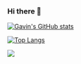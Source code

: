 ### Hi there 👋

<!--
**Gavinok/gavinok** is a ✨ _special_ ✨ repository because its `README.md` (this file) appears on your GitHub profile.

Here are some ideas to get you started:

- 🔭 I’m currently working on ...
- 🌱 I’m currently learning ...
- 👯 I’m looking to collaborate on ...
- 🤔 I’m looking for help with ...
- 💬 Ask me about ...
- 📫 How to reach me: ...
- 😄 Pronouns: ...
- ⚡ Fun fact: ...
-->
[![Gavin's GitHub stats](https://github-readme-stats.vercel.app/api?username=gavinok)](https://github.com/anuraghazra/github-readme-stats)

[![Top Langs](https://github-readme-stats.vercel.app/api/top-langs/?username=gavinok&layout=compact&exclude_repo=dwm,dmenu,st-1,st,dwm-archived,DWMIM,dotfiles,ugrind)](https://github.com/anuraghazra/github-readme-stats)

![](https://raw.githubusercontent.com/gavinok/github-stats/master/generated/overview.svg#gh-dark-mode-only)
